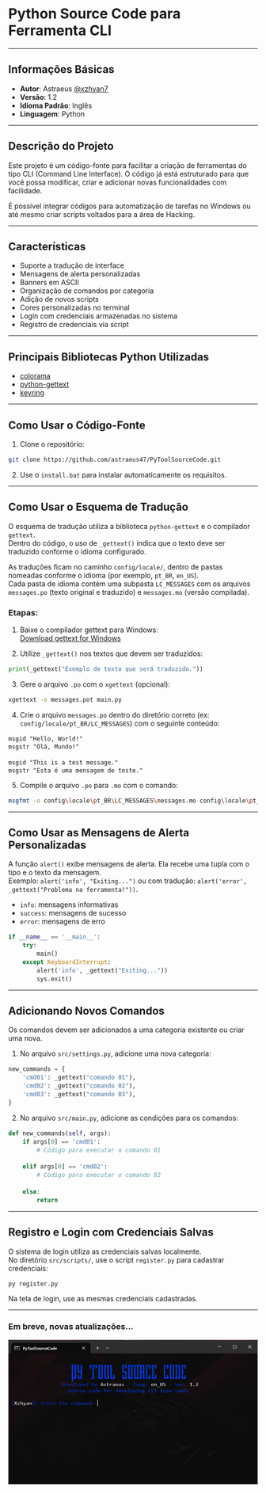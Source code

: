 
# Python Source Code para Ferramenta CLI

---

## Informações Básicas

- **Autor**: Astraeus [@xzhyan7](https://github.com/astraeus47)
- **Versão**: 1.2  
- **Idioma Padrão**: Inglês  
- **Linguagem**: Python

---

## Descrição do Projeto

Este projeto é um código-fonte para facilitar a criação de ferramentas do tipo CLI (Command Line Interface). O código já está estruturado para que você possa modificar, criar e adicionar novas funcionalidades com facilidade.  

É possível integrar códigos para automatização de tarefas no Windows ou até mesmo criar scripts voltados para a área de Hacking.

---

## Características

- Suporte a tradução de interface  
- Mensagens de alerta personalizadas  
- Banners em ASCII  
- Organização de comandos por categoria  
- Adição de novos scripts  
- Cores personalizadas no terminal  
- Login com credenciais armazenadas no sistema  
- Registro de credenciais via script  

---

## Principais Bibliotecas Python Utilizadas

- [colorama](https://pypi.org/project/colorama/)  
- [python-gettext](https://pypi.org/project/python-gettext/)  
- [keyring](https://pypi.org/project/keyring/)  

---

## Como Usar o Código-Fonte

1. Clone o repositório:

```sh
git clone https://github.com/astraeus47/PyToolSourceCode.git
```

2. Use o `install.bat` para instalar automaticamente os requisitos.

---

## Como Usar o Esquema de Tradução

O esquema de tradução utiliza a biblioteca `python-gettext` e o compilador `gettext`.  
Dentro do código, o uso de `_gettext()` indica que o texto deve ser traduzido conforme o idioma configurado.

As traduções ficam no caminho `config/locale/`, dentro de pastas nomeadas conforme o idioma (por exemplo, `pt_BR`, `en_US`).  
Cada pasta de idioma contém uma subpasta `LC_MESSAGES` com os arquivos `messages.po` (texto original e traduzido) e `messages.mo` (versão compilada).

### Etapas:

1. Baixe o compilador gettext para Windows:  
   [Download gettext for Windows](https://github.com/mlocati/gettext-iconv-windows/releases/tag/v0.23-v1.17)

2. Utilize `_gettext()` nos textos que devem ser traduzidos:

```python
print(_gettext("Exemplo de texto que será traduzido."))
```

3. Gere o arquivo `.po` com o `xgettext` (opcional):

```sh
xgettext -o messages.pot main.py
```

4. Crie o arquivo `messages.po` dentro do diretório correto (ex: `config/locale/pt_BR/LC_MESSAGES`) com o seguinte conteúdo:

```po
msgid "Hello, World!"
msgstr "Olá, Mundo!"

msgid "This is a test message."
msgstr "Esta é uma mensagem de teste."
```

5. Compile o arquivo `.po` para `.mo` com o comando:

```sh
msgfmt -o config\locale\pt_BR\LC_MESSAGES\messages.mo config\locale\pt_BR\LC_MESSAGES\messages.po
```

---

## Como Usar as Mensagens de Alerta Personalizadas

A função `alert()` exibe mensagens de alerta. Ela recebe uma tupla com o tipo e o texto da mensagem.  
Exemplo: `alert('info', "Exiting...")` ou com tradução: `alert('error', _gettext("Problema na ferramenta!"))`.

- `info`: mensagens informativas  
- `success`: mensagens de sucesso  
- `error`: mensagens de erro  

```python
if __name__ == '__main__':
    try:
        main()
    except KeyboardInterrupt:
        alert('info', _gettext("Exiting..."))
        sys.exit()
```

---

## Adicionando Novos Comandos

Os comandos devem ser adicionados a uma categoria existente ou criar uma nova.

1. No arquivo `src/settings.py`, adicione uma nova categoria:

```python
new_commands = {
    'cmd01': _gettext("comando 01"),
    'cmd02': _gettext("comando 02"),
    'cmd03': _gettext("comando 03"),
}
```

2. No arquivo `src/main.py`, adicione as condições para os comandos:

```python
def new_commands(self, args):
    if args[0] == 'cmd01':
        # Código para executar o comando 01

    elif args[0] == 'cmd02':
        # Código para executar o comando 02

    else:
        return
```

---

## Registro e Login com Credenciais Salvas

O sistema de login utiliza as credenciais salvas localmente.  
No diretório `src/scripts/`, use o script `register.py` para cadastrar credenciais:  

```sh
py register.py
```

Na tela de login, use as mesmas credenciais cadastradas.

---

### Em breve, novas atualizações...

![Texto alternativo](bin/pytoolsourcecode.png)
